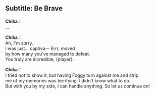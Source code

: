 # 

  
## Subtitle: Be Brave
  
**Chika：**  
...  
  
**Chika：**  
Ah, I'm sorry.  
I was just... captiva— Errr, moved  
by how many you've managed to defeat.  
You truly are incredible, {player}.  
  
**Chika：**  
I tried not to show it, but having Foggy turn against me and strip  
me of my memories was terrifying. I didn't know what to do.  
But with you by my side, I can handle anything. So let us continue on!  
